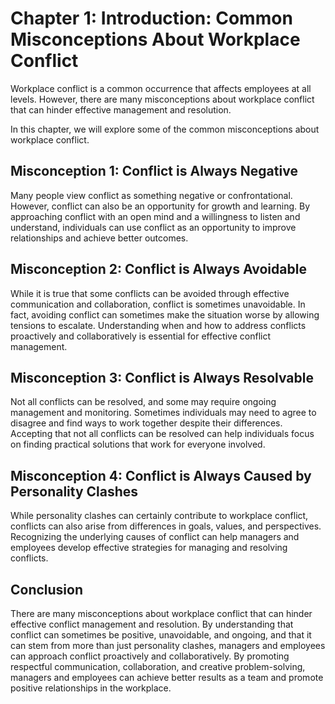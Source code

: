 Chapter 1: Introduction: Common Misconceptions About Workplace Conflict
=======================================================================

Workplace conflict is a common occurrence that affects employees at all levels. However, there are many misconceptions about workplace conflict that can hinder effective management and resolution.

In this chapter, we will explore some of the common misconceptions about workplace conflict.

Misconception 1: Conflict is Always Negative
--------------------------------------------

Many people view conflict as something negative or confrontational. However, conflict can also be an opportunity for growth and learning. By approaching conflict with an open mind and a willingness to listen and understand, individuals can use conflict as an opportunity to improve relationships and achieve better outcomes.

Misconception 2: Conflict is Always Avoidable
---------------------------------------------

While it is true that some conflicts can be avoided through effective communication and collaboration, conflict is sometimes unavoidable. In fact, avoiding conflict can sometimes make the situation worse by allowing tensions to escalate. Understanding when and how to address conflicts proactively and collaboratively is essential for effective conflict management.

Misconception 3: Conflict is Always Resolvable
----------------------------------------------

Not all conflicts can be resolved, and some may require ongoing management and monitoring. Sometimes individuals may need to agree to disagree and find ways to work together despite their differences. Accepting that not all conflicts can be resolved can help individuals focus on finding practical solutions that work for everyone involved.

Misconception 4: Conflict is Always Caused by Personality Clashes
-----------------------------------------------------------------

While personality clashes can certainly contribute to workplace conflict, conflicts can also arise from differences in goals, values, and perspectives. Recognizing the underlying causes of conflict can help managers and employees develop effective strategies for managing and resolving conflicts.

Conclusion
----------

There are many misconceptions about workplace conflict that can hinder effective conflict management and resolution. By understanding that conflict can sometimes be positive, unavoidable, and ongoing, and that it can stem from more than just personality clashes, managers and employees can approach conflict proactively and collaboratively. By promoting respectful communication, collaboration, and creative problem-solving, managers and employees can achieve better results as a team and promote positive relationships in the workplace.
